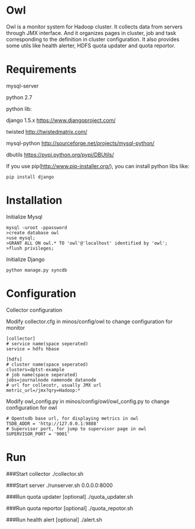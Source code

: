 # Owl
Owl is a monitor system for Hadoop cluster. It collects data from servers through JMX interface. And it organizes pages in cluster, job and task corresponding to the definition in cluster configuration. It also provides some utils like health alerter, HDFS quota updater and quota reportor.

# Requirements
mysql-server

python 2.7

python lib:

django 1.5.x <https://www.djangoproject.com/>

twisted <http://twistedmatrix.com/>

mysql-python <http://sourceforge.net/projects/mysql-python/>

dbutils <https://pypi.python.org/pypi/DBUtils/>

If you use pip(<http://www.pip-installer.org/>), you can install python libs like:

    pip install django

# Installation
Initialize Mysql

    mysql -uroot -ppassword
    >create database owl
    >use mysql;
    >GRANT ALL ON owl.* TO 'owl'@'localhost' identified by 'owl';
    >flush privileges;

Initialize Django
  
    python manage.py syncdb

# Configuration
Collector configuration

Modify collector.cfg in minos/config/owl to change configuration for monitor

    [collector]
    # service name(space seperated)
    service = hdfs hbase
    
    [hdfs] 
    # cluster name(space seperated)
    clusters=dptst-example
    # job name(space seperated)
    jobs=journalnode namenode datanode
    # url for collecotr, usually JMX url
    metric_url=/jmx?qry=Hadoop:*

Modify owl_config.py in minos/config/owl/owl_config.py to change configuration for owl

    # Opentsdb base url, for displaying metrics in owl
    TSDB_ADDR = 'http://127.0.0.1:9888'
    # Supervisor port, for jump to supervisor page in owl
    SUPERVISOR_PORT = '9001'

# Run
###Start collector
    ./collector.sh

###Start server
    ./runserver.sh 0.0.0.0:8000 

###Run quota updater [optional]
    ./quota_updater.sh

###Run quota reportor [optional]
    ./quota_repotor.sh

###Run health alert [optional]
    ./alert.sh 
